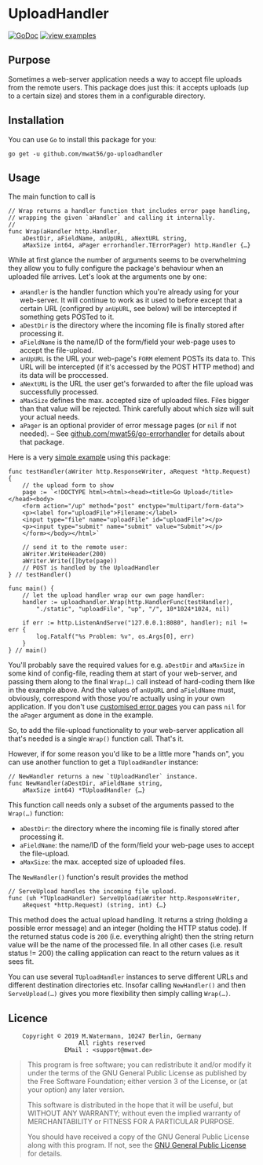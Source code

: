 # UploadHandler

[![GoDoc](https://godoc.org/github.com/mwat56/go-uploadhandler?status.svg)](https://godoc.org/github.com/mwat56/go-uploadhandler)
[![view examples](https://img.shields.io/badge/learn%20by-examples-0077b3.svg?style=flat-square)](https://github.com/mwat56/go-uploadhandler/blob/master/_demo/demo.go)

## Purpose

Sometimes a web-server application needs a way to accept file uploads from the remote users.
This package does just this: it accepts uploads (up to a certain size) and stores them in a configurable directory.

## Installation

You can use `Go` to install this package for you:

    go get -u github.com/mwat56/go-uploadhandler

## Usage

The main function to call is

    // Wrap returns a handler function that includes error page handling,
    // wrapping the given `aHandler` and calling it internally.
    //
    func Wrap(aHandler http.Handler,
        aDestDir, aFieldName, anUpURL, aNextURL string,
        aMaxSize int64, aPager errorhandler.TErrorPager) http.Handler {…}

While at first glance the number of arguments seems to be overwhelming they allow you to fully configure the package's behaviour when an uploaded file arrives.
Let's look at the arguments one by one:

* `aHandler` is the handler function which you're already using for your web-server.
It will continue to work as it used to before except that a certain URL (configred by `anUpURL`, see below) will be intercepted if something gets POSTed to it.
* `aDestDir` is the directory where the incoming file is finally stored after processing it.
* `aFieldName` is the name/ID of the form/field your web-page uses to accept the file-upload.
* `anUpURL` is the URL your web-page's `FORM` element POSTs its data to.
This URL will be intercepted (if it's accessed by the POST HTTP method) and its data will be proccessed.
* `aNextURL` is the URL the user get's forwarded to after the file upload was successfully processed.
* `aMaxSize` defines the max. accepted size of uploaded files.
Files bigger than that value will be rejected.
Think carefully about which size will suit your actual needs.
* `aPager` is an optional provider of error message pages (or `nil` if not needed).
– See [github.com/mwat56/go-errorhandler](https://github.com/mwat56/go-errorhandler) for details about that package.

Here is a very [simple example](https://github.com/mwat56/go-uploadhandler/blob/master/_demo/demo.go) using this package:

    func testHandler(aWriter http.ResponseWriter, aRequest *http.Request) {
        // the upload form to show
        page := `<!DOCTYPE html><html><head><title>Go Upload</title></head><body>
        <form action="/up" method="post" enctype="multipart/form-data">
        <p><label for="uploadFile">Filename:</label>
        <input type="file" name="uploadFile" id="uploadFile"></p>
        <p><input type="submit" name="submit" value="Submit"></p>
        </form></body></html>`

        // send it to the remote user:
        aWriter.WriteHeader(200)
        aWriter.Write([]byte(page))
        // POST is handled by the UploadHandler
    } // testHandler()

    func main() {
        // let the upload handler wrap our own page handler:
        handler := uploadhandler.Wrap(http.HandlerFunc(testHandler),
            "./static", "uploadFile", "up", "/", 10*1024*1024, nil)

        if err := http.ListenAndServe("127.0.0.1:8080", handler); nil != err {
            log.Fatalf("%s Problem: %v", os.Args[0], err)
        }
    } // main()

You'll probably save the required values for e.g. `aDestDir` and `aMaxSize` in some kind of config-file, reading them at start of your web-server, and passing them along to the final `Wrap(…)` call instead of hard-coding them like in the example above.
And the values of `anUpURL` and `aFieldName` must, obviously, correspond with those you're actually using in your own application.
If you don't use [customised error pages](https://github.com/mwat56/go-errorhandler) you can pass `nil` for the `aPager` argument as done in the example.

So, to add the file-upload functionality to your web-server application all that's needed is a single `Wrap()` function call. That's it.

However, if for some reason you'd like to be a little more "hands on", you can use another function to get a `TUploadHandler` instance:

    // NewHandler returns a new `tUploadHandler` instance.
    func NewHandler(aDestDir, aFieldName string,
        aMaxSize int64) *TUploadHandler {…}

This function call needs only a subset of the arguments passed to the `Wrap(…)` function:

* `aDestDir`: the directory where the incoming file is finally stored after processing it.
* `aFieldName`: the name/ID of the form/field your web-page uses to accept the file-upload.
* `aMaxSize`: the max. accepted size of uploaded files.

The `NewHandler()` function's result provides the method

    // ServeUpload handles the incoming file upload.
    func (uh *TUploadHandler) ServeUpload(aWriter http.ResponseWriter,
        aRequest *http.Request) (string, int) {…}

This method does the actual upload handling.
It returns a string (holding a possible error message) and an integer (holding the HTTP status code).
If the returned status code is `200` (i.e. everything alright) then the string return value will be the name of the processed file.
In all other cases (i.e. result status != 200) the calling application can react to the return values as it sees fit.

You can use several `TUploadHandler` instances to serve different URLs and different destination directories etc.
Insofar calling `NewHandler()` and then `ServeUpload(…)` gives you more flexibility then simply calling `Wrap(…)`.

## Licence

        Copyright © 2019 M.Watermann, 10247 Berlin, Germany
                        All rights reserved
                    EMail : <support@mwat.de>

> This program is free software; you can redistribute it and/or modify it under the terms of the GNU General Public License as published by the Free Software Foundation; either version 3 of the License, or (at your option) any later version.
>
> This software is distributed in the hope that it will be useful, but WITHOUT ANY WARRANTY; without even the implied warranty of MERCHANTABILITY or FITNESS FOR A PARTICULAR PURPOSE.
>
> You should have received a copy of the GNU General Public License along with this program. If not, see the [GNU General Public License](http://www.gnu.org/licenses/gpl.html) for details.
